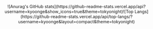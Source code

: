 <div align="center">
  ![Anurag's GitHub stats](https://github-readme-stats.vercel.app/api?username=kyoonge&show_icons=true&theme=tokyonight)![Top Langs](https://github-readme-stats.vercel.app/api/top-langs/?username=kyoonge&layout=compact&theme=tokyonight)
